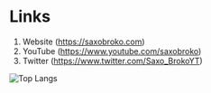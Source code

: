 # Links
1. Website (https://saxobroko.com)
2. YouTube (https://www.youtube.com/saxobroko)
3. Twitter (https://www.twitter.com/Saxo_BrokoYT)



![Top Langs](https://github-readme-stats.vercel.app/api/top-langs/?username=saxobroko&layout=compact)
